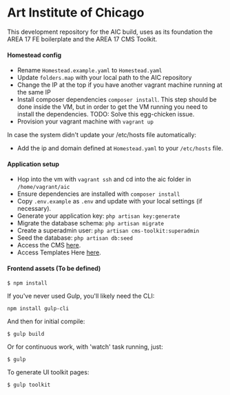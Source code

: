 # Art Institute of Chicago

This development repository for the AIC build, uses as its foundation the AREA 17 FE boilerplate and the AREA 17 CMS Toolkit.

#### Homestead config

- Rename `Homestead.example.yaml` to `Homestead.yaml`
- Update `folders.map` with your local path to the AIC repository
- Change the IP at the top if you have another vagrant machine running at the same IP
- Install composer dependencies `composer install`. This step should be done inside the VM, but in order to get the VM running you need to install the dependencies. TODO: Solve this egg-chicken issue.
- Provision your vagrant machine with `vagrant up`

In case the system didn't update your /etc/hosts file automatically:

- Add the ip and domain defined at `Homestead.yaml` to your `/etc/hosts` file.


#### Application setup

- Hop into the vm with `vagrant ssh` and cd into the aic folder in `/home/vagrant/aic`
- Ensure dependencies are installed with `composer install`
- Copy `.env.example` as `.env` and update with your local settings (if necessary).
- Generate your application key: `php artisan key:generate`
- Migrate the database schema: `php artisan migrate`
- Create a superadmin user: `php artisan cms-toolkit:superadmin`
- Seed the database: `php artisan db:seed`
- Access the CMS [here](http://admin.aic.dev.a17.io/login).
- Access Templates Here [here](http://admin.aic.dev.a17.io/templates/home).

#### Frontend assets (To be defined)

```
$ npm install
```

If you've never used Gulp, you'll likely need the CLI:

```
npm install gulp-cli
```

And then for initial compile:

```
$ gulp build
```

Or for continuous work, with 'watch' task running, just:

```
$ gulp
```

To generate UI toolkit pages:

```
$ gulp toolkit
```

